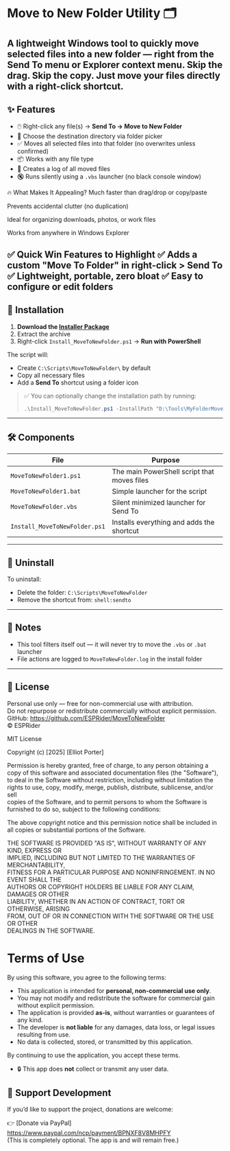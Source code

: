 # Move to New Folder Utility 🗂️

A lightweight Windows tool to quickly move selected files into a new folder — right from the **Send To** menu or Explorer context menu.
Skip the drag. Skip the copy. Just move your files directly with a right-click shortcut.
---

## ✨ Features

- 🖱️ Right-click any file(s) → **Send To → Move to New Folder**
- 📁 Choose the destination directory via folder picker
- ✅ Moves all selected files into that folder (no overwrites unless confirmed)
- 📦 Works with any file type
- 🧾 Creates a log of all moved files
- 🔇 Runs silently using a `.vbs` launcher (no black console window)


🔥 What Makes It Appealing?
Much faster than drag/drop or copy/paste

Prevents accidental clutter (no duplication)

Ideal for organizing downloads, photos, or work files

Works from anywhere in Windows Explorer

✅ Quick Win Features to Highlight
✅ Adds a custom "Move To Folder" in right-click > Send To
✅ Lightweight, portable, zero bloat
✅ Easy to configure or edit folders
---

## 📂 Installation

1. **Download the [Installer Package](https://github.com/ESPRider/MoveToNewFolder/archive/refs/heads/main.zip)**  
2. Extract the archive
3. Right-click `Install_MoveToNewFolder.ps1` → **Run with PowerShell**

The script will:
- Create `C:\Scripts\MoveToNewFolder\` by default
- Copy all necessary files
- Add a **Send To** shortcut using a folder icon

> ✅ You can optionally change the installation path by running:
> ```powershell
> .\Install_MoveToNewFolder.ps1 -InstallPath "D:\Tools\MyFolderMover"
> ```

---

## 🛠 Components

| File                         | Purpose                                     |
|-----------------------------|---------------------------------------------|
| `MoveToNewFolder1.ps1`      | The main PowerShell script that moves files |
| `MoveToNewFolder1.bat`      | Simple launcher for the script              |
| `MoveToNewFolder.vbs`       | Silent minimized launcher for Send To       |
| `Install_MoveToNewFolder.ps1` | Installs everything and adds the shortcut  |

---

## 🧹 Uninstall

To uninstall:
- Delete the folder: `C:\Scripts\MoveToNewFolder`
- Remove the shortcut from: `shell:sendto`

---

## 🧠 Notes

- This tool filters itself out — it will never try to move the `.vbs` or `.bat` launcher
- File actions are logged to `MoveToNewFolder.log` in the install folder

---

## 📄 License

Personal use only — free for non-commercial use with attribution.  
Do not repurpose or redistribute commercially without explicit permission.  
GitHub: https://github.com/ESPRider/MoveToNewFolder  
© ESPRider

MIT License

Copyright (c) [2025] [Elliot Porter]

Permission is hereby granted, free of charge, to any person obtaining a copy
of this software and associated documentation files (the "Software"), to deal
in the Software without restriction, including without limitation the rights
to use, copy, modify, merge, publish, distribute, sublicense, and/or sell   
copies of the Software, and to permit persons to whom the Software is        
furnished to do so, subject to the following conditions:                     

The above copyright notice and this permission notice shall be included in   
all copies or substantial portions of the Software.                          

THE SOFTWARE IS PROVIDED "AS IS", WITHOUT WARRANTY OF ANY KIND, EXPRESS OR   
IMPLIED, INCLUDING BUT NOT LIMITED TO THE WARRANTIES OF MERCHANTABILITY,     
FITNESS FOR A PARTICULAR PURPOSE AND NONINFRINGEMENT. IN NO EVENT SHALL THE  
AUTHORS OR COPYRIGHT HOLDERS BE LIABLE FOR ANY CLAIM, DAMAGES OR OTHER      
LIABILITY, WHETHER IN AN ACTION OF CONTRACT, TORT OR OTHERWISE, ARISING     
FROM, OUT OF OR IN CONNECTION WITH THE SOFTWARE OR THE USE OR OTHER         
DEALINGS IN THE SOFTWARE. 

# Terms of Use

By using this software, you agree to the following terms:

- This application is intended for **personal, non-commercial use only**.
- You may not modify and redistribute the software for commercial gain without explicit permission.
- The application is provided **as-is**, without warranties or guarantees of any kind.
- The developer is **not liable** for any damages, data loss, or legal issues resulting from use.
- No data is collected, stored, or transmitted by this application.

By continuing to use the application, you accept these terms.

- 🔒 This app does **not** collect or transmit any user data.

## 💖 Support Development

If you’d like to support the project, donations are welcome:

👉 [Donate via PayPal] https://www.paypal.com/ncp/payment/BPNXF8V8MHPFY  
(This is completely optional. The app is and will remain free.)
